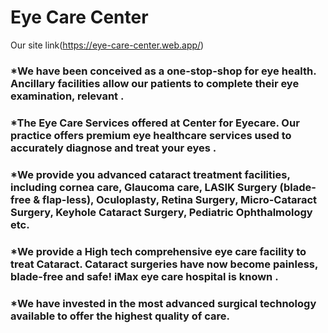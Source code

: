 # Eye Care Center
Our site link(https://eye-care-center.web.app/)

### *We have been conceived as a one-stop-shop for eye health. Ancillary facilities allow our patients to complete their eye examination, relevant .

### *The Eye Care Services offered at Center for Eyecare. Our practice offers premium eye healthcare services used to accurately diagnose and treat your eyes .
### *We provide you advanced cataract treatment facilities, including cornea care, Glaucoma care, LASIK Surgery (blade-free & flap-less), Oculoplasty, Retina Surgery, Micro-Cataract Surgery, Keyhole Cataract Surgery, Pediatric Ophthalmology etc.

### *We provide a High tech comprehensive eye care facility to treat Cataract. Cataract surgeries have now become painless, blade-free and safe! iMax eye care hospital is known .

### *We have invested in the most advanced surgical technology available to offer the highest quality of care.